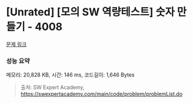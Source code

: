 # [Unrated] [모의 SW 역량테스트] 숫자 만들기 - 4008 

[문제 링크](https://swexpertacademy.com/main/code/problem/problemDetail.do?contestProbId=AWIeRZV6kBUDFAVH) 

### 성능 요약

메모리: 20,828 KB, 시간: 146 ms, 코드길이: 1,646 Bytes



> 출처: SW Expert Academy, https://swexpertacademy.com/main/code/problem/problemList.do